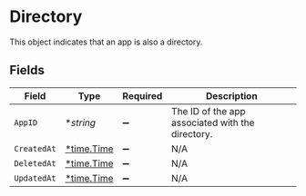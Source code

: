 # Directory

This object indicates that an app is also a directory.


## Fields

| Field                                            | Type                                             | Required                                         | Description                                      |
| ------------------------------------------------ | ------------------------------------------------ | ------------------------------------------------ | ------------------------------------------------ |
| `AppID`                                          | **string*                                        | :heavy_minus_sign:                               | The ID of the app associated with the directory. |
| `CreatedAt`                                      | [*time.Time](https://pkg.go.dev/time#Time)       | :heavy_minus_sign:                               | N/A                                              |
| `DeletedAt`                                      | [*time.Time](https://pkg.go.dev/time#Time)       | :heavy_minus_sign:                               | N/A                                              |
| `UpdatedAt`                                      | [*time.Time](https://pkg.go.dev/time#Time)       | :heavy_minus_sign:                               | N/A                                              |
